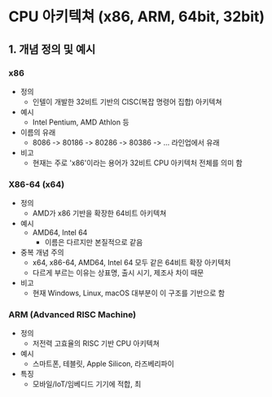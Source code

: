 # CPU 아키텍쳐 (x86, ARM, 64bit, 32bit)
## 1. 개념 정의 및 예시
### x86
- 정의
	- 인텔이 개발한 32비트 기반의 CISC(복잡 명령어 집합) 아키텍쳐
- 예시
	- Intel Pentium, AMD Athlon 등
- 이름의 유래
	- 8086 -> 80186 -> 80286 -> 80386 -> ... 라인업에서 유래
- 비고
	- 현재는 주로 'x86'이라는 용어가 32비트 CPU 아키텍처 전체를 의미 함
### X86-64 (x64)
- 정의
	- AMD가 x86 기반을 확장한 64비트 아키텍쳐
- 예시
	- AMD64, Intel 64
		- 이름은 다르지만 본질적으로 같음
- 중복 개념 주의
	- x64, x86-64, AMD64, Intel 64 모두 같은 64비트 확장 아키텍처
	- 다르게 부르는 이유는 상표명, 출시 시기, 제조사 차이 때문
- 비고
	- 현재 Windows, Linux, macOS 대부분이 이 구조를 기반으로 함
### ARM (Advanced RISC Machine)
- 정의
	- 저전력 고효율의 RISC 기반 CPU 아키텍쳐
- 예시
	- 스마트폰, 테블릿, Apple Silicon, 라즈베리파이
- 특징
	- 모바일/IoT/임베디드 기기에 적합, 최